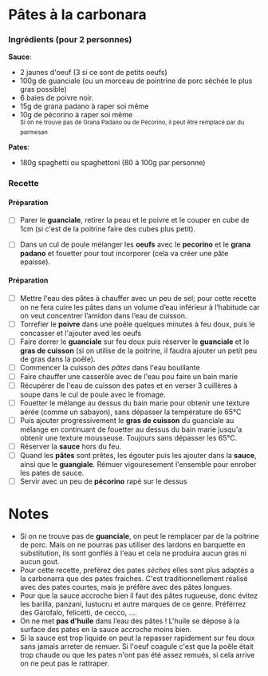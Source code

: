 # Pâtes à la carbonara

### Ingrédients (pour 2 personnes)

**Sauce**:
- 2 jaunes d'oeuf (3 si ce sont de petits oeufs)
- 100g de guanciale (ou un morceau de pointrine de porc séchée le plus gras possible)
- 6 baies de poivre noir.
- 15g de grana padano à raper soi même
- 10g de pécorino à raper soi même
<br><sup>Si on ne trouve pas de Grana Padano ou de Pécorino, il peut être remplacé par du parmesan</sup>

**Pates**:
- 180g spaghetti ou spaghettoni (80 à 100g par personne)


### Recette

#### Préparation
- [ ] Parer le **guanciale**, retirer la peau et le poivre et le couper en cube de 1cm (si c'est de la poitrine faire des cubes plus petit).
- [ ] Dans un cul de poule mélanger les **oeufs** avec le **pecorino** et le **grana padano** et fouetter pour tout incorporer (cela va créer une pâte epaisse).


#### Préparation
- [ ] Mettre l'eau des pâtes à chauffer avec un peu de sel; pour cette recette on ne fera cuire les pâtes dans un volume d’eau inférieur à l’habitude car on veut concentrer l’amidon dans l’eau de cuisson.
- [ ] Torrefier le **poivre** dans une poêle quelques minutes à feu doux, puis le concasser et l'ajouter aved les oeufs
- [ ] Faire dorrer le **guanciale** sur feu doux puis réserver le **guanciale** et le **gras de cuisson** (si on utilise de la poitrine, il faudra ajouter un petit peu de gras dans la poêle).
- [ ] Commencer la cuisson des *pâtes* dans l'eau bouillante
- [ ] Faire chauffer une casserôle avec de l'eau pou faire un bain marie
- [ ] Récupérer de l'eau de cuisson des pates et en verser 3 cuillères à soupe dans le cul de poule avec le fromage.
- [ ] Fouetter le mélange au dessus du bain marie pour obtenir une texture aérée (comme un sabayon), sans dépasser la température de 65°C
- [ ] Puis ajouter progressivement le **gras de cuisson** du guanciale au mélange en continuant de fouetter au dessus du bain marie jusqu'a obtenir une texture mousseuse. Toujours sans dépasser les 65°C.
- [ ] Réserver la **sauce** hors du feu.
- [ ] Quand les **pâtes** sont prêtes, les égouter puis les ajouter dans la **sauce**, ainsi que le **guangiale**. Rémuer vigouresement l'ensemble pour enrober les pates de sauce.
- [ ] Servir avec un peu de **pécorino** rapé sur le dessus

# Notes
- Si on ne trouve pas de **guanciale**, on peut le remplacer par de la poitrine de porc. Mais on ne pourras pas utiliser des lardons en barquette en substitution, ils sont gonflés à l'eau et cela ne produira aucun gras ni aucun gout.
- Pour cette recette, preférez des pates *sèches* elles sont plus adaptés a la carbonarra que des pates fraiches. C'est traditionnellement réalisé avec des pates courtes, mais je préfère avec des pâtes longues.
- Pour que la sauce accroche bien il faut des pâtes rugueuse, donc évitez les barilla, panzani, lustucru et autre marques de ce genre. Préférrez des Garofalo, felicetti, de cecco, ....
- On ne met **pas d’huile** dans l’eau des pâtes ! L'huile se dépose à la surface des pates en la sauce accroche moins bien.
- Si la sauce est trop liquide on peut la repasser rapidement sur feu doux sans jamais arreter de remuer. Si l'oeuf coagule c'est que la poêle était trop chaude ou que les pates n'ont pas été assez remués, si cela arrive on ne peut pas le rattraper.
